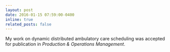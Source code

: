 ```yaml
---
layout: post
date: 2016-01-15 07:59:00-0400
inline: true
related_posts: false
---
```


My work on dynamic distributed ambulatory care scheduling was accepted for publication in *Production & Operations Management*.
